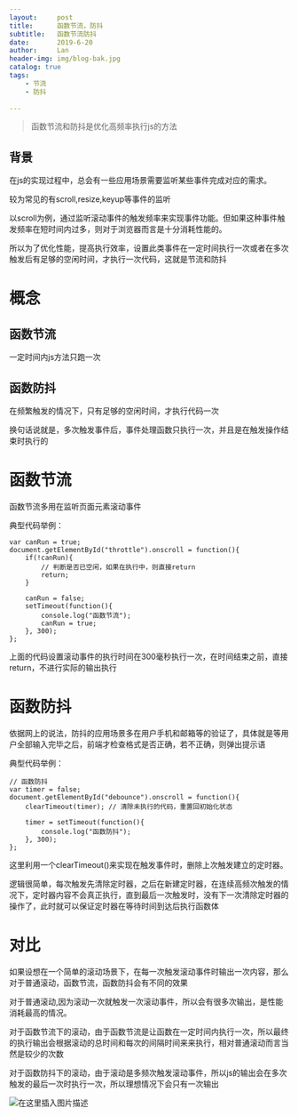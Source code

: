 ```yaml
---
layout:     post
title:      函数节流，防抖
subtitle:   函数节流防抖
date:       2019-6-20
author:     Lan
header-img: img/blog-bak.jpg
catalog: true
tags:
    - 节流
    - 防抖
    
---
```

>函数节流和防抖是优化高频率执行js的方法
## 背景
在js的实现过程中，总会有一些应用场景需要监听某些事件完成对应的需求。

较为常见的有scroll,resize,keyup等事件的监听

以scroll为例，通过监听滚动事件的触发频率来实现事件功能。但如果这种事件触发频率在短时间内过多，则对于浏览器而言是十分消耗性能的。

所以为了优化性能，提高执行效率，设置此类事件在一定时间执行一次或者在多次触发后有足够的空闲时间，才执行一次代码，这就是节流和防抖
# 概念

## 函数节流
一定时间内js方法只跑一次

## 函数防抖
在频繁触发的情况下，只有足够的空闲时间，才执行代码一次

换句话说就是，多次触发事件后，事件处理函数只执行一次，并且是在触发操作结束时执行的 

# 函数节流

函数节流多用在监听页面元素滚动事件

典型代码举例：

```
var canRun = true;
document.getElementById("throttle").onscroll = function(){
    if(!canRun){
        // 判断是否已空闲，如果在执行中，则直接return
        return;
    }

    canRun = false;
    setTimeout(function(){
        console.log("函数节流");
        canRun = true;
    }, 300);
};
```
上面的代码设置滚动事件的执行时间在300毫秒执行一次，在时间结束之前，直接return，不进行实际的输出执行

# 函数防抖

依据网上的说法，防抖的应用场景多在用户手机和邮箱等的验证了，具体就是等用户全部输入完毕之后，前端才检查格式是否正确，若不正确，则弹出提示语


典型代码举例：
```
// 函数防抖
var timer = false;
document.getElementById("debounce").onscroll = function(){
    clearTimeout(timer); // 清除未执行的代码，重置回初始化状态

    timer = setTimeout(function(){
        console.log("函数防抖");
    }, 300);
};  
```

这里利用一个clearTimeout()来实现在触发事件时，删除上次触发建立的定时器。

逻辑很简单，每次触发先清除定时器，之后在新建定时器，在连续高频次触发的情况下，定时器内容不会真正执行，直到最后一次触发时，没有下一次清除定时器的操作了，此时就可以保证定时器在等待时间到达后执行函数体


# 对比

如果设想在一个简单的滚动场景下，在每一次触发滚动事件时输出一次内容，那么对于普通滚动，函数节流，函数防抖会有不同的效果

对于普通滚动,因为滚动一次就触发一次滚动事件，所以会有很多次输出，是性能消耗最高的情况。


对于函数节流下的滚动，由于函数节流是让函数在一定时间内执行一次，所以最终的执行输出会根据滚动的总时间和每次的间隔时间来来执行，相对普通滚动而言当然是较少的次数


对于函数防抖下的滚动，由于滚动是多频次触发滚动事件，所以js的输出会在多次触发的最后一次时执行一次，所以理想情况下会只有一次输出


![在这里插入图片描述](https://img-blog.csdnimg.cn/20190620105854670.png?x-oss-process=image/watermark,type_ZmFuZ3poZW5naGVpdGk,shadow_10,text_aHR0cHM6Ly9ibG9nLmNzZG4ubmV0L0NoZW5Ydll1YW5fMDAx,size_16,color_FFFFFF,t_70)
